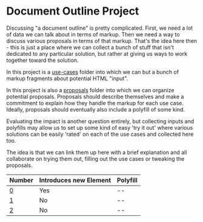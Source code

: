 # Document Outline Project
Discussing "a document outline" is pretty complicated.  First, we need a lot of data we can talk about in terms of markup.  Then we need a way to discuss various proposals in terms of that markup.  That's the idea here then - this is just a place where we can collect a bunch of stuff that isn't dedicated to any particular solution, but rather at giving us ways to work together toward the solution.

In this project is a [use-cases](use-cases) folder into which we can but a bunch of markup fragments about potential HTML "input".

In this project is also a [proposals](proposals) folder into which we can organize potential proposals.  Proposals should describe themselves and make a commitment to explain how they handle the markup for each use case.  Ideally, proposals should eventually also include a polyfill of some kind.

Evaluating the impact is another question entirely, but collecting inputs and polyfills may allow us to set up some kind of easy 'try it out' where various solutions can be easily 'rated' on each of the use cases and collected here too.

The idea is that we can link them up here with a brief explanation and all collaborate on trying them out, filling out the use cases or tweaking the proposals.

| Number | Introduces new Element  | Polyfill      |
| ------------- | -------------  | ------------- |
| [0](proposals/0/index.md)  | Yes | -- |
| [1](proposals/1/index.md)  | No | -- |
| [2](https://github.com/whatwg/html/pull/3499)  | No | -- |
